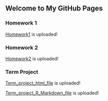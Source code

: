 ## Welcome to My GitHub Pages



### Homework 1
[Homework1](https://bu-ie-360.github.io/spring22-samet-parlak/hw1.html) is uploaded!

### Homework 2

[Homework2](https://bu-ie-360.github.io/spring22-samet-parlak/hw2m.html) is uploaded!


### Term Project

[Term_project_html_file](https://bu-ie-360.github.io/spring22-samet-parlak/project/Project.html) is uploaded!

[Term_project_R_Markdown_file](https://bu-ie-360.github.io/spring22-samet-parlak/project/project.rmd) is uploaded!
